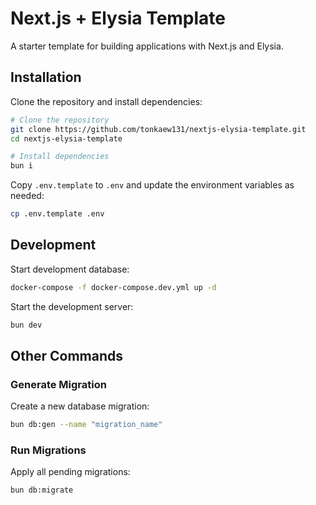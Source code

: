 # Next.js + Elysia Template

A starter template for building applications with Next.js and Elysia.

## Installation

Clone the repository and install dependencies:

```bash
# Clone the repository
git clone https://github.com/tonkaew131/nextjs-elysia-template.git
cd nextjs-elysia-template

# Install dependencies
bun i
```

Copy `.env.template` to `.env` and update the environment variables as needed:

```bash
cp .env.template .env
```

## Development

Start development database:

```bash
docker-compose -f docker-compose.dev.yml up -d
```

Start the development server:

```bash
bun dev
```

## Other Commands

### Generate Migration

Create a new database migration:

```bash
bun db:gen --name "migration_name"
```

### Run Migrations

Apply all pending migrations:

```bash
bun db:migrate
```
